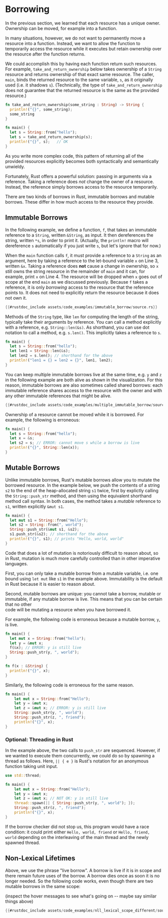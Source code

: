 # Borrowing

In the previous section, we learned that each resource has a unique owner.
Ownership can be moved, for example into a function.

In many situations, however, we do not want to permanently move a resource into a function.
Instead, we want to allow the function to temporarily access the resource while it executes
but retain ownership over the resource after the function returns.

We could accomplish this by having each function return such resources. For example, 
`take_and_return_ownership` below takes ownership of a `String`
resource and returns ownership of that exact same resource.
The caller, `main`, binds the returned resource to the same variable, `s`, 
as it originally used (i.e. it shadows `s`).
(Technically, the type of `take_and_return_ownership` does not guarantee that 
the returned resource is the same as the provided resource.)

```rust
fn take_and_return_ownership(some_string : String) -> String {
  println!("{}", some_string);
  some_string
}

fn main() {
  let s = String::from("hello");
  let s = take_and_return_ownership(s);
  println!("{}", s);   // OK
}
```

As you write more complex code, this pattern of returning all of the provided resources explicitly becomes both syntactically and semantically unwieldy.

Fortunately, Rust offers a powerful solution: passing in arguments via a reference. 
Taking a reference does *not* change the owner of a resource. 
Instead, the reference simply borrows access to the resource temporarily.

There are two kinds of borrows in Rust, immutable borrows and mutable borrows. 
These differ in how much access to the resource they provide. 

## Immutable Borrows

In the following example, we define a function, `f`, that takes an immutable reference to a `String`, written `&String`, as input. It then dereferences the string, written `*s`, in order to print it.
(Actually, the `println!` macro will dereference `s` automatically if you just write `s`, but 
let's ignore that for now.)

When the `main` function calls `f`, it must provide a reference to a `String` as an argument,
here by taking a reference to the let-bound variable `x` on Line 3, written `&x`.
Taking a reference does **not** cause a change in ownership, so `x` still owns the string resource 
in the remainder of `main` and it can, for example, print `x` on Line 4. The resource will be dropped when `x` goes out of scope at the end `main` as we discussed previously. 
Because `f` takes a reference, it is only *borrowing* access to the resource that the reference points to. It does not need to explicitly return the resource because it does not own it. 

```rust
{{#rustdoc_include assets/code_examples/immutable_borrow/source.rs}}
```
<div class="flex-container vis_block" style="position:relative; margin-left:-75px; margin-right:-75px; display: none;">
  <object type="image/svg+xml" class="immutable_borrow code_panel" data="assets/code_examples/immutable_borrow/vis_code.svg"></object>
  <object type="image/svg+xml" class="immutable_borrow tl_panel" data="assets/code_examples/immutable_borrow/vis_timeline.svg" style="width: auto;" onmouseenter="helpers('immutable_borrow')"></object>
</div>

Methods of the `String` type, like `len` for computing the length of the string,
typically take their arguments by reference. You can call a method explicitly with
a reference, e.g. `String::len(&s)`. As shorthand, you can use dot notation to 
call a method, e.g. `s.len()`. This implicitly takes a reference to `s`. 

```rust
fn main() {
  let s = String::from("hello");
  let len1 = String::len(&s);
  let len2 = s.len(); // shorthand for the above
  println!("len1 = {} = len2 = {}", len1, len2);
}
```

You can keep multiple immutable borrows live at the same time, e.g. `y` and `z`
in the following example are both alive as shown in the visualization. 
For this reason, immutable borrows are also sometimes called shared borrows: 
each immutable reference shares access to the resource with the owner 
and with any other immutable references that might be alive.

```rust
{{#rustdoc_include assets/code_examples/multiple_immutable_borrow/source.rs}}
```
<div class="flex-container vis_block" style="position:relative; margin-left:-75px; margin-right:-75px; display: none;">
  <object type="image/svg+xml" class="multiple_immutable_borrow code_panel" data="assets/code_examples/multiple_immutable_borrow/vis_code.svg"></object>
  <object type="image/svg+xml" class="multiple_immutable_borrow tl_panel" data="assets/code_examples/multiple_immutable_borrow/vis_timeline.svg" style="width: auto;" onmouseenter="helpers('multiple_immutable_borrow')"></object>
</div>

Ownership of a resource cannot be moved while it is borrowed. For example, the following
is erroneous:

```rust
fn main() {
  let s = String::from("hello");
  let x = &s;
  let s2 = s; // ERROR: cannot move s while a borrow is live
  println!("{}", String::len(x));
}
```

## Mutable Borrows

Unlike immutable borrows, Rust's mutable borrows allow you to mutate the borrowed resource.
In the example below, we push the contents of a string `s2` 
to the end of the heap-allocated string `s1` twice, 
first by explictly calling the `String::push_str` method, and then using the equivalent shorthand method call syntax. 
In both cases, the method takes a *mutable* reference to `s1`, written explicitly `&mut s1`.

```rust
fn main() { 
  let mut s1 = String::from("Hello");
  let s2 = String::from(", world");
  String::push_str(&mut s1, &s2); 
  s1.push_str(&s2); // shorthand for the above
  println!("{}", s1); // prints "Hello, world, world"
}
```

Code that does a lot of mutation is notoriously difficult to reason about, so in Rust, 
mutation is much more carefully controlled than in other imperative languages.

First, you can only take a mutable borrow from a mutable variable, i.e. one 
bound using `let mut` like `s1` in the example above. Immutability is the default
in Rust because it is easier to reason about.

Second, mutable borrows are unique: you cannot take a borrow,
mutable or immutable, if any mutable borrow is live. 
This means that you can be certain that no other  
code will be mutating a resource when you have borrowed it.

For example, the following code is erroneous because a mutable borrow, `y`, is live.

```rust
fn main() {
  let mut x = String::from("hello");
  let y = &mut x;
  f(&x); // ERROR: y is still live
  String::push_str(y, ", world");
}

fn f(x : &String) {
  println!("{}", x);
}
```

Similarly, the following code is erroneous for the same reason.

```rust 
fn main() {
    let mut x = String::from("Hello");
    let y = &mut x; 
    let z = &mut x; // ERROR: y is still live
    String::push_str(y, ", world");
    String::push_str(z, ", friend");
    println!("{}", x);
}
```

### Optional: Threading in Rust

In the example above, the two calls to `push_str` are sequenced. However, if we wanted
to execute them concurrently, we could do so by spawning a thread as follows. Here,
`|| { e }` is Rust's notation for an anonymous function taking unit input.

```rust 
use std::thread;

fn main() {
    let mut x = String::from("Hello");
    let y = &mut x; 
    let z = &mut x; // NOT OK: y is still live
    thread::spawn(|| { String::push_str(y, ", world"); });
    String::push_str(z, ", friend");
    println!("{}", x);
}
```

If the borrow checker did not stop us, this program would have a race condition:
it could print either `Hello, world, friend` or `Hello, friend, world` depending
on the interleaving of the main thread and the newly spawned thread.

## Non-Lexical Lifetimes

Above, we use the phrase "live borrow". A borrow is live if it is in scope and there remain future
uses of the borrow. A borrow dies once as soon it is no longer needed. So the following code works, 
even though there are two mutable borrows in the same scope:

(inspect the hover messages to see what's going on -- maybe say similar things above)

```rust
{{#rustdoc_include assets/code_examples/nll_lexical_scope_different/source.rs}}
```
<div class="flex-container vis_block" style="position:relative; margin-left:-75px; margin-right:-75px; display: none;">
  <object type="image/svg+xml" class="nll_lexical_scope_different code_panel" data="assets/code_examples/nll_lexical_scope_different/vis_code.svg"></object>
  <object type="image/svg+xml" class="nll_lexical_scope_different tl_panel" data="assets/code_examples/nll_lexical_scope_different/vis_timeline.svg" style="width: auto;" onmouseenter="helpers('nll_lexical_scope_different')"></object>
</div>